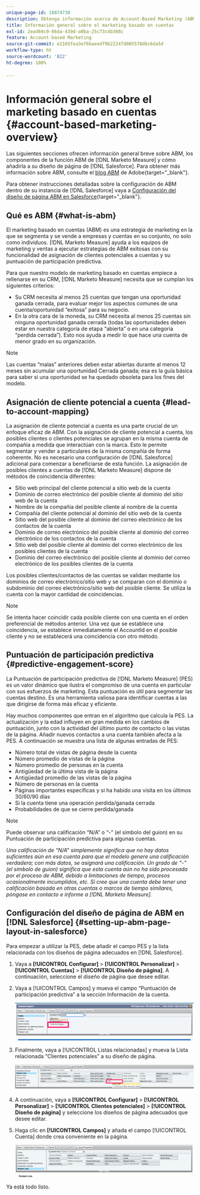 ```yaml
---
unique-page-id: 18874730
description: Obtenga información acerca de Account-Based Marketing (ABM) y cómo Adobe Marketo Measure ayuda a los equipos de marketing y ventas a ejecutar estrategias ABM exitosas.
title: Información general sobre el marketing basado en cuentas
exl-id: 2ead69c0-66da-439d-a0ba-25c73c4b308c
feature: Account-based Marketing
source-git-commit: e2165fea3e76baeedf9b22247d005578d6c6da5d
workflow-type: ht
source-wordcount: '822'
ht-degree: 100%

---
```


# Información general sobre el marketing basado en cuentas {#account-based-marketing-overview}

Las siguientes secciones ofrecen información general breve sobre ABM, los componentes de la función ABM de [!DNL Marketo Measure] y cómo añadirla a su diseño de página de [!DNL Salesforce]. Para obtener más información sobre ABM, consulte el [blog ABM](https://business.adobe.com/blog/basics/account-based-marketing) de Adobe{target="_blank"}.

Para obtener instrucciones detalladas sobre la configuración de ABM dentro de su instancia de [!DNL Salesforce] vaya a [Configuración del diseño de página ABM en Salesforce](/help/advanced-marketo-measure-features/account-based-marketing/account-based-marketing-overview.md#setting-up-abm-page-layout-in-salesforce){target="_blank"}.

## Qué es ABM {#what-is-abm}

El marketing basado en cuentas (ABM) es una estrategia de marketing en la que se segmenta y se vende a empresas y cuentas en su conjunto, no solo como individuos. [!DNL Marketo Measure] ayuda a los equipos de marketing y ventas a ejecutar estrategias de ABM exitosas con su funcionalidad de asignación de clientes potenciales a cuentas y su puntuación de participación predictiva.

Para que nuestro modelo de marketing basado en cuentas empiece a rellenarse en su CRM, [!DNL Marketo Measure] necesita que se cumplan los siguientes criterios:

* Su CRM necesita al menos 25 cuentas que tengan una oportunidad ganada cerrada, para evaluar mejor los aspectos comunes de una cuenta/oportunidad “exitosa” para su negocio.
* En la otra cara de la moneda, su CRM necesita al menos 25 cuentas sin ninguna oportunidad ganada cerrada (todas las oportunidades deben estar en nuestra categoría de etapa “abierta” o en una categoría “perdida cerrada”). Esto nos ayuda a medir lo que hace una cuenta de menor grado en su organización.

>[!NOTE]
>
>Las cuentas “malas” anteriores deben estar abiertas durante al menos 12 meses sin acumular una oportunidad Cerrada ganada; esa es la guía básica para saber si una oportunidad se ha quedado obsoleta para los fines del modelo.

## Asignación de cliente potencial a cuenta {#lead-to-account-mapping}

La asignación de cliente potencial a cuenta es una parte crucial de un enfoque eficaz de ABM. Con la asignación de cliente potencial a cuenta, los posibles clientes o clientes potenciales se agrupan en la misma cuenta de compañía a medida que interactúan con la marca. Esto le permite segmentar y vender a particulares de la misma compañía de forma coherente. No es necesario una configuración de [!DNL Salesforce] adicional para comenzar a beneficiarse de esta función. La asignación de posibles clientes a cuentas de [!DNL Marketo Measure] dispone de métodos de coincidencia diferentes:

* Sitio web principal del cliente potencial a sitio web de la cuenta
* Dominio de correo electrónico del posible cliente al dominio del sitio web de la cuenta
* Nombre de la compañía del posible cliente al nombre de la cuenta
* Compañía del cliente potencial al dominio del sitio web de la cuenta
* Sitio web del posible cliente al dominio del correo electrónico de los contactos de la cuenta
* Dominio de correo electrónico del posible cliente al dominio del correo electrónico de los contactos de la cuenta
* Sitio web del posible cliente al dominio del correo electrónico de los posibles clientes de la cuenta
* Dominio del correo electrónico del posible cliente al dominio del correo electrónico de los posibles clientes de la cuenta

Los posibles clientes/contactos de las cuentas se validan mediante los dominios de correo electrónico/sitio web y se comparan con el dominio o subdominio del correo electrónico/sitio web del posible cliente. Se utiliza la cuenta con la mayor cantidad de coincidencias.

>[!NOTE]
>
>Se intenta hacer coincidir cada posible cliente con una cuenta en el orden preferencial de métodos anterior. Una vez que se establece una coincidencia, se establece inmediatamente el AccountId en el posible cliente y no se establecerá una coincidencia con otro método.

## Puntuación de participación predictiva {#predictive-engagement-score}

La Puntuación de participación predictiva de [!DNL Marketo Measure] (PES) es un valor dinámico que ilustra el compromiso de una cuenta en particular con sus esfuerzos de marketing. Esta puntuación es útil para segmentar las cuentas destino. Es una herramienta valiosa para identificar cuentas a las que dirigirse de forma más eficaz y eficiente.

Hay muchos componentes que entran en el algoritmo que calcula la PES. La actualización y la edad influyen en gran medida en los cambios de puntuación, junto con la actividad del último punto de contacto o las vistas de la página. Añadir nuevos contactos a una cuenta también afecta a la PES. A continuación se muestra una lista de algunas entradas de PES:

* Número total de vistas de página desde la cuenta
* Número promedio de vistas de la página
* Número promedio de personas en la cuenta
* Antigüedad de la última vista de la página
* Antigüedad promedio de las vistas de la página
* Número de personas en la cuenta
* Páginas importantes específicas y si ha habido una visita en los últimos 30/60/90 días
* Si la cuenta tiene una operación perdida/ganada cerrada
* Probabilidades de que se cierre perdida/ganada

>[!NOTE]
>
>Puede observar una calificación “N/A” o “-” (el símbolo del guion) en su Puntuación de participación predictiva para algunas cuentas.

_Una calificación de “N/A” simplemente significa que no hay datos suficientes aún en esa cuenta para que el modelo genere una calificación verdadera; con más datos, se asignará una calificación._
_Un grado de “-” (el símbolo de guion) significa que esta cuenta aún no ha sido procesada por el proceso de ABM, debido a limitaciones de tiempo, procesos ocasionalmente incumplidos, etc. Si cree que una cuenta debe tener una calificación basada en otras cuentas o marcos de tiempo similares, póngase en contacto e informe a [!DNL Marketo Measure]._

## Configuración del diseño de página de ABM en [!DNL Salesforce] {#setting-up-abm-page-layout-in-salesforce}

Para empezar a utilizar la PES, debe añadir el campo PES y la lista relacionada con los diseños de página adecuados en [!DNL Salesforce].

1. Vaya a **[!UICONTROL Configurar]** > **[!UICONTROL Personalizar]** > **[!UICONTROL Cuentas]** > **[!UICONTROL Diseño de página]**. A continuación, seleccione el diseño de página que desee editar.
1. Vaya a [!UICONTROL Campos] y mueva el campo “Puntuación de participación predictiva” a la sección Información de la cuenta.

   ![](assets/1.png)

1. Finalmente, vaya a [!UICONTROL Listas relacionadas] y mueva la Lista relacionada “Clientes potenciales” a su diseño de página.

   ![](assets/2.png)

1. A continuación, vaya a **[!UICONTROL Configurar]** > **[!UICONTROL Personalizar]** > **[!UICONTROL Clientes potenciales]** > **[!UICONTROL Diseño de página]** y seleccione los diseños de página adecuados que desee editar.
1. Haga clic en **[!UICONTROL Campos]** y añada el campo [!UICONTROL Cuenta] donde crea conveniente en la página.

   ![](assets/3.png)

Ya está todo listo.


